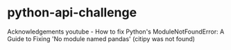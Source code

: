 # python-api-challenge


Acknowledgements 
youtube - How to fix Python's ModuleNotFoundError: A Guide to Fixing 'No module named pandas' (citipy was not found)
